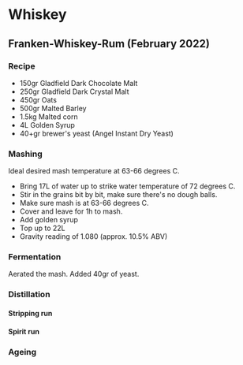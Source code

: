 # Whiskey

## Franken-Whiskey-Rum (February 2022)

### Recipe

  - 150gr Gladfield Dark Chocolate Malt
  - 250gr Gladfield Dark Crystal Malt
  - 450gr Oats
  - 500gr Malted Barley
  - 1.5kg Malted corn
  - 4L Golden Syrup
  - 40+gr brewer's yeast (Angel Instant Dry Yeast)

### Mashing

Ideal desired mash temperature at 63-66 degrees C.

  - Bring 17L of water up to strike water temperature of 72 degrees C.
  - Stir in the grains bit by bit, make sure there's no dough balls.
  - Make sure mash is at 63-66 degrees C.
  - Cover and leave for 1h to mash.
  - Add golden syrup
  - Top up to 22L
  - Gravity reading of 1.080 (approx. 10.5% ABV)

### Fermentation

Aerated the mash. Added 40gr of yeast.

### Distillation

#### Stripping run

#### Spirit run

### Ageing
